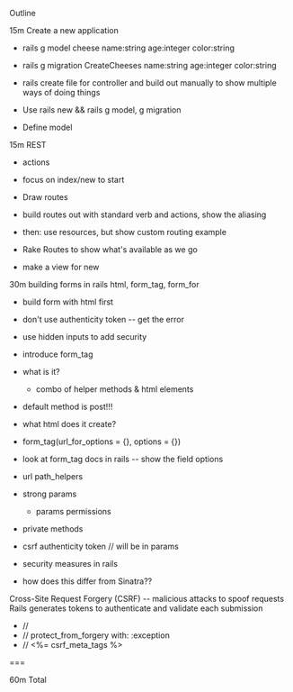 Outline

15m Create a new application
  * rails g model cheese name:string age:integer color:string
  * rails g migration CreateCheeses name:string age:integer color:string
  * rails create file for controller and build out manually to show multiple ways of doing things

  * Use rails new && rails g model, g migration
  * Define model

15m REST
  * actions
  * focus on index/new to start

  * Draw routes
  * build routes out with standard verb and actions, show the aliasing
  * then: use resources, but show custom routing example
  * Rake Routes to show what's available as we go

  * make a view for new

30m building forms in rails html, form_tag, form_for
  * build form with html first
  * don't use authenticity token -- get the error
  * use hidden inputs to add security

  * introduce form_tag
  * what is it?
    * combo of helper methods & html elements
  * default method is post!!!

  * what html does it create?
  * form_tag(url_for_options = {}, options = {})
  * look at form_tag docs in rails -- show the field options

  * url path_helpers

  * strong params
    * params permissions
  * private methods

  * csrf authenticity token // will be in params
  * security measures in rails
  * how does this differ from Sinatra??

  Cross-Site Request Forgery (CSRF) -- malicious attacks to spoof requests
  Rails generates tokens to authenticate and validate each submission

  * // <input type="hidden" name="authenticity_token">
  * // protect_from_forgery with: :exception
  * // <%= csrf_meta_tags %>


===

60m Total
